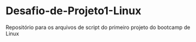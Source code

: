 # Desafio-de-Projeto1-Linux
Repositório para os arquivos de script do primeiro projeto do bootcamp de Linux
